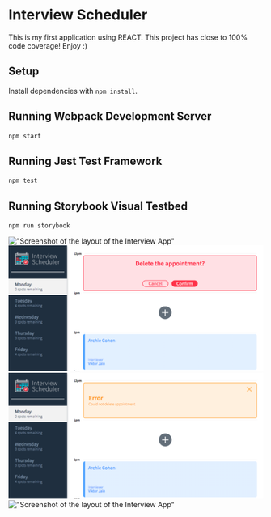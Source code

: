 # Interview Scheduler

This is my first application using REACT. This project has close to 100% code coverage! Enjoy :) 

## Setup

Install dependencies with `npm install`.

## Running Webpack Development Server

```sh
npm start
```

## Running Jest Test Framework

```sh
npm test
```

## Running Storybook Visual Testbed

```sh
npm run storybook
```
!["Screenshot of the layout of the Interview App"]()
!["Screenshot of a confirmation notification before an interview is deleted"](https://github.com/izzybella12/scheduler/blob/master/docs/delete_confirmation.png?raw=true)
!["Screenshot of an error message when the server cannot fulfull an API request"](https://github.com/izzybella12/scheduler/blob/master/docs/error_http_request.png?raw=true)
!["Screenshot of the layout of the Interview App"]()
